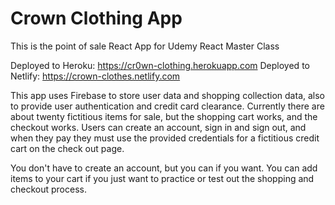 # Crown Clothing App 

This is the point of sale React App for Udemy React Master Class

Deployed to Heroku:  https://cr0wn-clothing.herokuapp.com
Deployed to Netlify: https://crown-clothes.netlify.com

This app uses Firebase to store user data and shopping collection data, also to provide user 
authentication and credit card clearance. Currently there are about twenty fictitious items
for sale, but the shopping cart works, and the checkout works.  Users can create an account, sign in
and sign out, and when they pay they must use the provided credentials for a fictitious credit
cart on the check out page.

You don't have to create an account, but you can if you want.  You can add items to your cart 
if you just want to practice or test out the shopping and checkout process.
